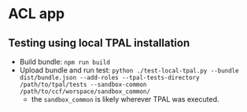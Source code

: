 # ACL app

## Testing using local TPAL installation

- Build bundle: `npm run build`
- Upload bundle and run test: `python ./test-local-tpal.py --bundle dist/bundle.json --add-roles --tpal-tests-directory /path/to/tpal/tests --sandbox-common /path/to/ccf/worspace/sandbox_common/`
  - the `sandbox_common` is likely wherever TPAL was executed.